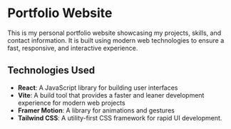 # Portfolio Website

This is my personal portfolio website showcasing my projects, skills, and contact information. It is built using modern web technologies to ensure a fast, responsive, and interactive experience.

## Technologies Used

- **React**: A JavaScript library for building user interfaces
- **Vite**: A build tool that provides a faster and leaner development experience for modern web projects
- **Framer Motion**: A library for animations and gestures
- **Tailwind CSS**: A utility-first CSS framework for rapid UI development.